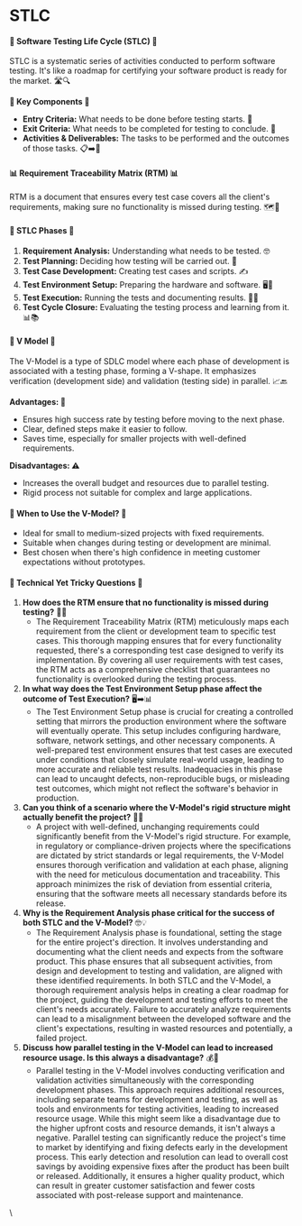 # STLC

#### 🔄 **Software Testing Life Cycle (STLC)** 🔄

STLC is a systematic series of activities conducted to perform software testing. It's like a roadmap for certifying your software product is ready for the market. 🛣️🔍

**🚦 Key Components 🚦**

* **Entry Criteria:** What needs to be done before testing starts. 🏁
* **Exit Criteria:** What needs to be completed for testing to conclude. 🏁
* **Activities & Deliverables:** The tasks to be performed and the outcomes of those tasks. 📋➡️💼

#### 📊 **Requirement Traceability Matrix (RTM)** 📊

RTM is a document that ensures every test case covers all the client's requirements, making sure no functionality is missed during testing. 🗺️🔎

#### 📝 **STLC Phases** 📝

1. **Requirement Analysis:** Understanding what needs to be tested. 🤓
2. **Test Planning:** Deciding how testing will be carried out. 📅
3. **Test Case Development:** Creating test cases and scripts. ✍️
4. **Test Environment Setup:** Preparing the hardware and software. 🖥️🔧
5. **Test Execution:** Running the tests and documenting results. 🏃💨
6. **Test Cycle Closure:** Evaluating the testing process and learning from it. 📊📚

#### 🔄 **V Model** 🔄

The V-Model is a type of SDLC model where each phase of development is associated with a testing phase, forming a V-shape. It emphasizes verification (development side) and validation (testing side) in parallel. 📈🔙

**Advantages: 🌟**

* Ensures high success rate by testing before moving to the next phase.
* Clear, defined steps make it easier to follow.
* Saves time, especially for smaller projects with well-defined requirements.

**Disadvantages: ⚠️**

* Increases the overall budget and resources due to parallel testing.
* Rigid process not suitable for complex and large applications.

#### 🤔 **When to Use the V-Model?** 🤔

* Ideal for small to medium-sized projects with fixed requirements.
* Suitable when changes during testing or development are minimal.
* Best chosen when there's high confidence in meeting customer expectations without prototypes.

#### 🧠 **Technical Yet Tricky Questions** 🧠

1. **How does the RTM ensure that no functionality is missed during testing?** 📄✅
   * The Requirement Traceability Matrix (RTM) meticulously maps each requirement from the client or development team to specific test cases. This thorough mapping ensures that for every functionality requested, there's a corresponding test case designed to verify its implementation. By covering all user requirements with test cases, the RTM acts as a comprehensive checklist that guarantees no functionality is overlooked during the testing process.
2. **In what way does the Test Environment Setup phase affect the outcome of Test Execution?** 🖥️➡️📊
   * The Test Environment Setup phase is crucial for creating a controlled setting that mirrors the production environment where the software will eventually operate. This setup includes configuring hardware, software, network settings, and other necessary components. A well-prepared test environment ensures that test cases are executed under conditions that closely simulate real-world usage, leading to more accurate and reliable test results. Inadequacies in this phase can lead to uncaught defects, non-reproducible bugs, or misleading test outcomes, which might not reflect the software's behavior in production.
3. **Can you think of a scenario where the V-Model's rigid structure might actually benefit the project?** 🔄🤷
   * A project with well-defined, unchanging requirements could significantly benefit from the V-Model's rigid structure. For example, in regulatory or compliance-driven projects where the specifications are dictated by strict standards or legal requirements, the V-Model ensures thorough verification and validation at each phase, aligning with the need for meticulous documentation and traceability. This approach minimizes the risk of deviation from essential criteria, ensuring that the software meets all necessary standards before its release.
4. **Why is the Requirement Analysis phase critical for the success of both STLC and the V-Model?** 🤓💡
   * The Requirement Analysis phase is foundational, setting the stage for the entire project's direction. It involves understanding and documenting what the client needs and expects from the software product. This phase ensures that all subsequent activities, from design and development to testing and validation, are aligned with these identified requirements. In both STLC and the V-Model, a thorough requirement analysis helps in creating a clear roadmap for the project, guiding the development and testing efforts to meet the client's needs accurately. Failure to accurately analyze requirements can lead to a misalignment between the developed software and the client's expectations, resulting in wasted resources and potentially, a failed project.
5. **Discuss how parallel testing in the V-Model can lead to increased resource usage. Is this always a disadvantage?** 💰🔄
   * Parallel testing in the V-Model involves conducting verification and validation activities simultaneously with the corresponding development phases. This approach requires additional resources, including separate teams for development and testing, as well as tools and environments for testing activities, leading to increased resource usage. While this might seem like a disadvantage due to the higher upfront costs and resource demands, it isn't always a negative. Parallel testing can significantly reduce the project's time to market by identifying and fixing defects early in the development process. This early detection and resolution can lead to overall cost savings by avoiding expensive fixes after the product has been built or released. Additionally, it ensures a higher quality product, which can result in greater customer satisfaction and fewer costs associated with post-release support and maintenance.

\
